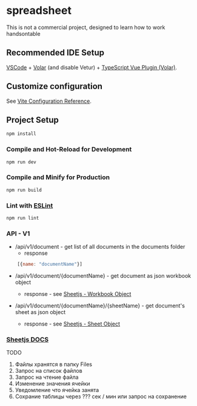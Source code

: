 # spreadsheet

This is not a commercial project, designed to learn how to work handsontable

## Recommended IDE Setup

[VSCode](https://code.visualstudio.com/) + [Volar](https://marketplace.visualstudio.com/items?itemName=Vue.volar) (and disable Vetur) + [TypeScript Vue Plugin (Volar)](https://marketplace.visualstudio.com/items?itemName=Vue.vscode-typescript-vue-plugin).

## Customize configuration

See [Vite Configuration Reference](https://vitejs.dev/config/).

## Project Setup

```sh
npm install
```

### Compile and Hot-Reload for Development

```sh
npm run dev
```

### Compile and Minify for Production

```sh
npm run build
```

### Lint with [ESLint](https://eslint.org/)

```sh
npm run lint
```

### API - V1
* /api/v1/document - get list of all documents in the documents folder
    - response
```js
    [{name: "documentName"}]
```

* /api/v1/document/{documentName} - get document as json workbook object
    - response - see [Sheetjs - Workbook Object](https://docs.sheetjs.com/docs/csf/book)

* /api/v1/document/{documentName}/{sheetName} - get document's sheet as json object
    - response - see [Sheetjs - Sheet Object](https://docs.sheetjs.com/docs/csf/sheet)

### [Sheetjs DOCS](https://docs.sheetjs.com/)

TODO
1. Файлы хранятся в папку Files
2. Запрос на список файлов
3. Запрос на чтение файла
4. Изменение значения ячейки
5. Уведомление что ячейка занята
6. Сохрание таблицы через ??? сек / мин или запрос на сохранение
